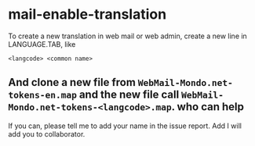 # mail-enable-translation
To create a new translation in web mail or web admin, create a new line in LANGUAGE.TAB, like
```
<langcode> <common name>
```
And clone a new file from ```WebMail-Mondo.net-tokens-en.map``` and the new file call ```WebMail-Mondo.net-tokens-<langcode>.map```.
who can help
----
If you can, please tell me to add your name in the issue report. Add I will add you to collaborator.
